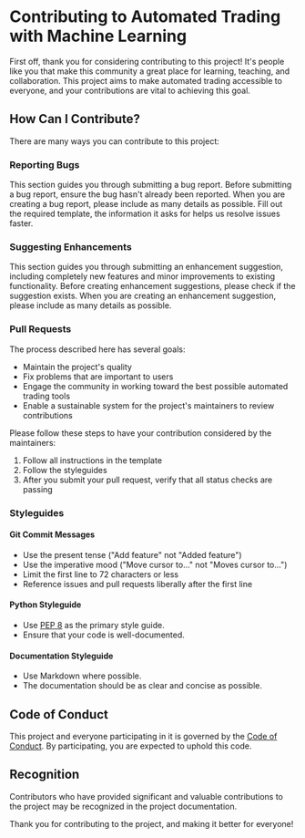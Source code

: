 
# Contributing to Automated Trading with Machine Learning

First off, thank you for considering contributing to this project! It's people like you that make this community a great place for learning, teaching, and collaboration. This project aims to make automated trading accessible to everyone, and your contributions are vital to achieving this goal.

## How Can I Contribute?

There are many ways you can contribute to this project:

### Reporting Bugs

This section guides you through submitting a bug report. Before submitting a bug report, ensure the bug hasn't already been reported. When you are creating a bug report, please include as many details as possible. Fill out the required template, the information it asks for helps us resolve issues faster.

### Suggesting Enhancements

This section guides you through submitting an enhancement suggestion, including completely new features and minor improvements to existing functionality. Before creating enhancement suggestions, please check if the suggestion exists. When you are creating an enhancement suggestion, please include as many details as possible.

### Pull Requests

The process described here has several goals:

- Maintain the project's quality
- Fix problems that are important to users
- Engage the community in working toward the best possible automated trading tools
- Enable a sustainable system for the project's maintainers to review contributions

Please follow these steps to have your contribution considered by the maintainers:

1. Follow all instructions in the template
2. Follow the styleguides
3. After you submit your pull request, verify that all status checks are passing

### Styleguides

#### Git Commit Messages

- Use the present tense ("Add feature" not "Added feature")
- Use the imperative mood ("Move cursor to..." not "Moves cursor to...")
- Limit the first line to 72 characters or less
- Reference issues and pull requests liberally after the first line

#### Python Styleguide

- Use [PEP 8](https://www.python.org/dev/peps/pep-0008/) as the primary style guide.
- Ensure that your code is well-documented.

#### Documentation Styleguide

- Use Markdown where possible.
- The documentation should be as clear and concise as possible.

## Code of Conduct

This project and everyone participating in it is governed by the [Code of Conduct](CODE_OF_CONDUCT.md). By participating, you are expected to uphold this code.

## Recognition

Contributors who have provided significant and valuable contributions to the project may be recognized in the project documentation.

Thank you for contributing to the project, and making it better for everyone!
